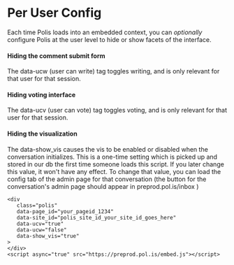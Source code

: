 # Per User Config

Each time Polis loads into an embedded context, you can *optionally* configure Polis at the user level to hide or show facets of the interface.

#### Hiding the comment submit form

The data-ucw (user can write) tag toggles writing, and is only relevant for that user for that session.

#### Hiding voting interface

The data-ucv (user can vote) tag toggles voting, and is only relevant for that user for that session.

#### Hiding the visualization

The data-show_vis causes the vis to be enabled or disabled when the conversation initializes. This is a one-time setting which is picked up and stored in our db the first time someone loads this script. If you later change this value, it won't have any effect. To change that value, you can load the config tab of the admin page for that conversation (the button for the conversation's admin page should appear in preprod.pol.is/inbox )

```
<div
   class="polis"
   data-page_id="your_pageid_1234"
   data-site_id="polis_site_id_your_site_id_goes_here"
   data-ucv="true"
   data-ucw="false"
   data-show_vis="true"
>
</div>
<script async="true" src="https://preprod.pol.is/embed.js"></script>
```
